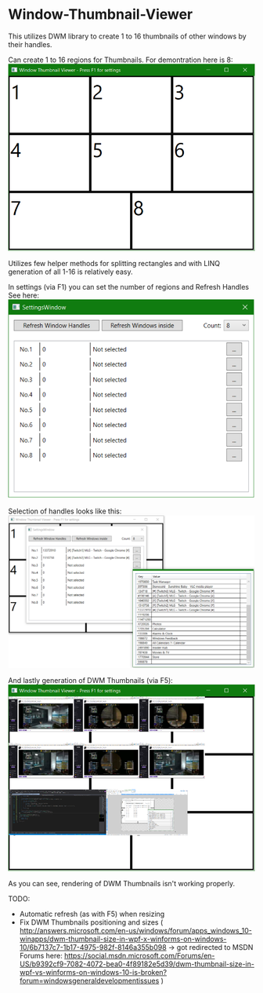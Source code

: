 # Window-Thumbnail-Viewer
This utilizes DWM library to create 1 to 16 thumbnails of other windows by their handles.

Can create 1 to 16 regions for Thumbnails.
For demontration here is 8: 
![alt tag](Content/preview8.png)

Utilizes few helper methods for splitting rectangles and with LINQ generation of all 1-16 is relatively easy.

In settings (via F1) you can set the number of regions and Refresh Handles
See here: 
![alt tag](Content/previewSettings.png)

Selection of handles looks like this:
![alt tag](Content/previewHandles.png)

And lastly generation of DWM Thumbnails (via F5):
![alt tag](Content/previewThumbnails.png)

As you can see, rendering of DWM Thumbnails isn't working properly.

TODO:
- Automatic refresh (as with F5) when resizing
- Fix DWM Thumbnails positioning and sizes ( http://answers.microsoft.com/en-us/windows/forum/apps_windows_10-winapps/dwm-thumbnail-size-in-wpf-x-winforms-on-windows-10/6b7137c7-1b17-4975-982f-8146a355b098 -> got redirected to MSDN Forums here: https://social.msdn.microsoft.com/Forums/en-US/b9392cf9-7082-4072-bea0-4f89182e5d39/dwm-thumbnail-size-in-wpf-vs-winforms-on-windows-10-is-broken?forum=windowsgeneraldevelopmentissues )
